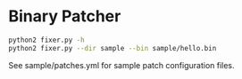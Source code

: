 # Binary Patcher

```bash
python2 fixer.py -h
python2 fixer.py --dir sample --bin sample/hello.bin
```

See sample/patches.yml for sample patch configuration files.
